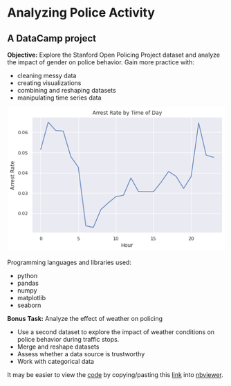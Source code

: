 # Analyzing Police Activity
## A DataCamp project
**Objective:** Explore the Stanford Open Policing Project dataset and analyze the impact of gender on police behavior. Gain more practice with:
- cleaning messy data
- creating visualizations
- combining and reshaping datasets
- manipulating time series data

![arrest rate](https://github.com/jdg0711/analyzing_police_activity/blob/master/images/arrest_rate.png)

Programming languages and libraries used: 
- python
- pandas
- numpy
- matplotlib
- seaborn

**Bonus Task:** Analyze the effect of weather on policing
- Use a second dataset to explore the impact of weather conditions on police behavior during traffic stops.
- Merge and reshape datasets
- Assess whether a data source is trustworthy
- Work with categorical data

It may be easier to view the [code](https://github.com/jdg0711/analyzing_police_activity/blob/master/police_activity.ipynb) by copying/pasting this [link](https://github.com/jdg0711/analyzing_police_activity/blob/master/police_activity.ipynb) into [nbviewer](https://nbviewer.jupyter.org/).
